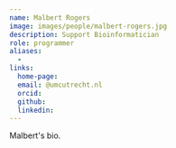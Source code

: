 ```yaml
---
name: Malbert Rogers
image: images/people/malbert-rogers.jpg
description: Support Bioinformatician
role: programmer
aliases:
  - 
links:
  home-page: 
  email: @umcutrecht.nl
  orcid: 
  github: 
  linkedin: 
---
```


Malbert's bio.
